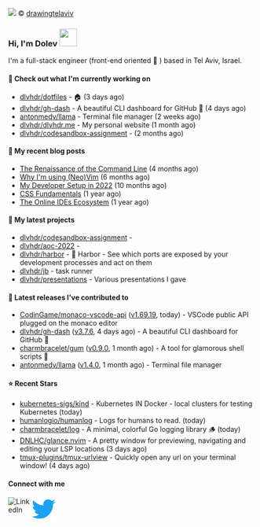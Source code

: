 <img src="https://user-images.githubusercontent.com/6196971/205364459-63d54329-d28a-403f-ac06-3baeb4685b46.jpg" />
© <a href="https://www.instagram.com/drawingtelaviv/">drawingtelaviv</a>

### Hi, I'm Dolev <img width="36px" height="36px" src="https://user-images.githubusercontent.com/1303154/88677602-1635ba80-d120-11ea-84d8-d263ba5fc3c0.gif" />

I'm a full-stack engineer (front-end oriented :rainbow: ) based in Tel Aviv, Israel.

#### 👷 Check out what I'm currently working on

- [dlvhdr/dotfiles](https://github.com/dlvhdr/dotfiles) - 🏠 (3 days ago)
- [dlvhdr/gh-dash](https://github.com/dlvhdr/gh-dash) - A beautiful CLI dashboard for GitHub 🚀  (4 days ago)
- [antonmedv/llama](https://github.com/antonmedv/llama) - Terminal file manager (2 weeks ago)
- [dlvhdr/dlvhdr.me](https://github.com/dlvhdr/dlvhdr.me) - My personal website (1 month ago)
- [dlvhdr/codesandbox-assignment](https://github.com/dlvhdr/codesandbox-assignment) -  (2 months ago)

#### 📜 My recent blog posts

- [The Renaissance of the Command Line](https://dlvhdr.me/posts/the-renaissance-of-the-command-line) (4 months ago)
- [Why I&#39;m using (Neo)Vim](https://dlvhdr.me/posts/why-im-using-vim) (6 months ago)
- [My Developer Setup in 2022](https://dlvhdr.me/posts/dev-setup) (10 months ago)
- [CSS Fundamentals](https://dlvhdr.me/posts/css-fundamentals) (1 year ago)
- [The Online IDEs Ecosystem](https://dlvhdr.me/posts/online-ides-ecosystem) (1 year ago)

#### 🌱 My latest projects

- [dlvhdr/codesandbox-assignment](https://github.com/dlvhdr/codesandbox-assignment) - 
- [dlvhdr/aoc-2022](https://github.com/dlvhdr/aoc-2022) - 
- [dlvhdr/harbor](https://github.com/dlvhdr/harbor) - 🚢 Harbor - See which ports are exposed by your development processes and act on them
- [dlvhdr/jb](https://github.com/dlvhdr/jb) - task runner
- [dlvhdr/presentations](https://github.com/dlvhdr/presentations) - Various presentations I gave

#### 🔭 Latest releases I've contributed to

- [CodinGame/monaco-vscode-api](https://github.com/CodinGame/monaco-vscode-api) ([v1.69.19](https://github.com/CodinGame/monaco-vscode-api/releases/tag/v1.69.19), today) - VSCode public API plugged on the monaco editor
- [dlvhdr/gh-dash](https://github.com/dlvhdr/gh-dash) ([v3.7.6](https://github.com/dlvhdr/gh-dash/releases/tag/v3.7.6), 4 days ago) - A beautiful CLI dashboard for GitHub 🚀 
- [charmbracelet/gum](https://github.com/charmbracelet/gum) ([v0.9.0](https://github.com/charmbracelet/gum/releases/tag/v0.9.0), 1 month ago) - A tool for glamorous shell scripts 🎀
- [antonmedv/llama](https://github.com/antonmedv/llama) ([v1.4.0](https://github.com/antonmedv/llama/releases/tag/v1.4.0), 1 month ago) - Terminal file manager

#### ⭐ Recent Stars

- [kubernetes-sigs/kind](https://github.com/kubernetes-sigs/kind) - Kubernetes IN Docker - local clusters for testing Kubernetes (today)
- [humanlogio/humanlog](https://github.com/humanlogio/humanlog) - Logs for humans to read. (today)
- [charmbracelet/log](https://github.com/charmbracelet/log) - A minimal, colorful Go logging library 🪵 (today)
- [DNLHC/glance.nvim](https://github.com/DNLHC/glance.nvim) - A pretty window for previewing, navigating and editing your LSP locations (3 days ago)
- [tmux-plugins/tmux-urlview](https://github.com/tmux-plugins/tmux-urlview) - Quickly open any url on your terminal window! (4 days ago)

#### Connect with me

[<img align="left" alt="LinkedIn" width="48px" src="https://camo.githubusercontent.com/c8a9c5b414cd812ad6a97a46c29af67239ddaeae08c41724ff7d945fb4c047e5/68747470733a2f2f6564656e742e6769746875622e696f2f537570657254696e7949636f6e732f696d616765732f7376672f6c696e6b6564696e2e737667" />][linkedin]

[<img align="left" alt="Twitter" width="48px" src="icons/twitter.svg" />][twitter]

[linkedin]: https://www.linkedin.com/in/dolev-hadar/
[twitter]: https://twitter.com/elys1um

